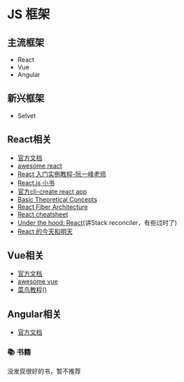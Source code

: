 # JS 框架

## 主流框架
 - React
 - Vue
 - Angular
  
## 新兴框架
- Selvet
  
## React相关
- [官方文档](https://reactjs.org/docs/getting-started.html)
- [awesome react](https://github.com/enaqx/awesome-react)
- [React 入门实例教程-阮一峰老师](http://www.ruanyifeng.com/blog/2015/03/react.html)
- [React.js 小书](http://huziketang.mangojuice.top/books/react/)
- [官方cli-create react app](https://create-react-app.dev/)
- [Basic Theoretical Concepts](https://github.com/reactjs/react-basic)
- [React Fiber Architecture](https://github.com/acdlite/react-fiber-architecture)
- [React cheatsheet](https://devhints.io/react)
- [Under the hood: React](https://github.com/Bogdan-Lyashenko/Under-the-hood-ReactJS)(讲Stack reconciler，有些过时了)
- [React 的今天和明天](https://juejin.im/post/5be90d825188254b0917f180)
  
## Vue相关
- [官方文档](https://vuejs.bootcss.com/guide/)
- [awesome vue](https://github.com/vuejs/awesome-vue)
- [菜鸟教程](https://www.runoob.com/vue2/vue-tutorial.html)()

## Angular相关
- [官方文档](https://angular.cn/docs)
  
### 📚 书籍
没发现很好的书，暂不推荐
